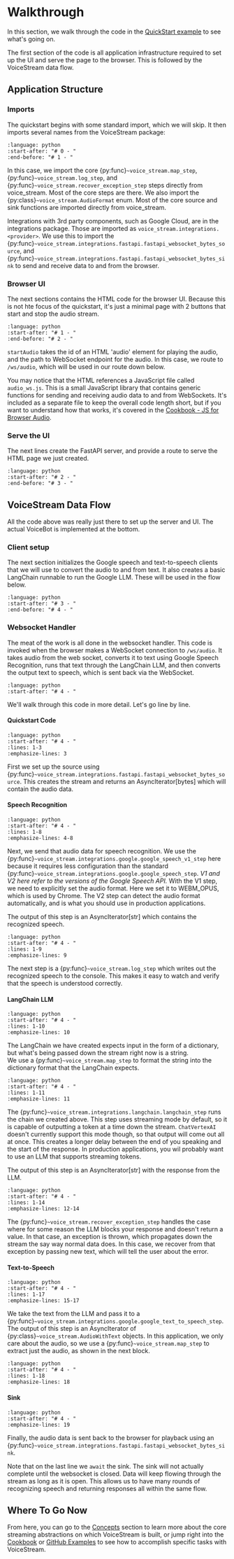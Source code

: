 # Walkthrough

In this section, we walk through the code in the [QuickStart example](./index) to see what's going on.

The first section of the code is all application infrastructure required to set up the UI and serve the page to the browser.  This is followed by the VoiceStream data flow.  

## Application Structure

### Imports

The quickstart begins with some standard import, which we will skip.  It then imports several names from the VoiceStream package: 

```{literalinclude} ../../examples/quickstart.py
:language: python
:start-after: "# 0 - "
:end-before: "# 1 - "
```

In this case, we import the core {py:func}`~voice_stream.map_step`, {py:func}`~voice_stream.log_step`, and {py:func}`~voice_stream.recover_exception_step` steps directly from voice_stream.  Most of the
core steps are there.  We also import the {py:class}`~voice_stream.AudioFormat` enum. Most of the core source and sink functions are imported directly from voice_stream.

Integrations with 3rd party components, such as Google Cloud, are in the integrations package.  Those are imported as 
`voice_stream.integrations.<provider>`.  We use this to import the {py:func}`~voice_stream.integrations.fastapi.fastapi_websocket_bytes_source`, 
and {py:func}`~voice_stream.integrations.fastapi.fastapi_websocket_bytes_sink` to send and receive data to and from the browser.

### Browser UI

The next sections contains the HTML code for the browser UI.  Because this is not hte focus of the quickstart, it's just 
a minimal page with 2 buttons that start and stop the audio stream.

```{literalinclude} ../../examples/quickstart.py
:language: python
:start-after: "# 1 - "
:end-before: "# 2 - "
```

`startAudio` takes the id of an HTML 'audio' element for playing the audio, and the path to WebSocket endpoint for the audio.
In this case, we route to `/ws/audio`, which will be used in our route down below.

You may notice that the HTML references a JavaScript file called `audio_ws.js`.  This is a small JavaScript library that
contains generic functions for sending and receiving audio data to and from WebSockets.  It's included as a separate file
to keep the overall code length short, but if you want to understand how that works, it's covered in the  [Cookbook - JS for Browser Audio](../cookbook/browser_client).

### Serve the UI

The next lines create the FastAPI server, and provide a route to serve the HTML page we just created.

```{literalinclude} ../../examples/quickstart.py
:language: python
:start-after: "# 2 - "
:end-before: "# 3 - "
```

## VoiceStream Data Flow

All the code above was really just there to set up the server and UI.  The actual VoiceBot is implemented at the bottom.

### Client setup

The next section initializes the Google speech and text-to-speech clients that we will use to convert the audio to and from text.
It also creates a basic LangChain runnable to run the Google LLM.  These will be used in the flow below.  

```{literalinclude} ../../examples/quickstart.py
:language: python
:start-after: "# 3 - "
:end-before: "# 4 - "
```

### Websocket Handler

The meat of the work is all done in the websocket handler.  This code is invoked when the browser makes a WebSocket connection
to `/ws/audio`.  It takes audio from the web socket, converts it to text using Google Speech Recognition, runs that text
through the LangChain LLM, and then converts the output text to speech, which is sent back via the WebSocket.

```{literalinclude} ../../examples/quickstart.py
:language: python
:start-after: "# 4 - "
```

We'll walk through this code in more detail.  Let's go line by line.

#### Quickstart Code

```{literalinclude} ../../examples/quickstart.py
:language: python
:start-after: "# 4 - "
:lines: 1-3
:emphasize-lines: 3
```
First we set up the source using {py:func}`~voice_stream.integrations.fastapi.fastapi_websocket_bytes_source`.  This creates the stream and returns an AsyncIterator[bytes] which will contain the audio data.

#### Speech Recognition

```{literalinclude} ../../examples/quickstart.py
:language: python
:start-after: "# 4 - "
:lines: 1-8
:emphasize-lines: 4-8
```

Next, we send that audio data for speech recognition.  We use the {py:func}`~voice_stream.integrations.google.google_speech_v1_step` here because it requires less 
configuration than the standard {py:func}`~voice_stream.integrations.google.google_speech_step`.  *V1 and V2 here refer to the versions of the Google Speech API.*  With the V1 step, we need to explicitly set the audio format.  Here 
we set it to WEBM_OPUS, which is used by Chrome.  The V2 step can detect the audio format automatically, and is what you
should use in production applications.

The output of this step is an AsyncIterator[str] which contains the recognized speech.

```{literalinclude} ../../examples/quickstart.py
:language: python
:start-after: "# 4 - "
:lines: 1-9
:emphasize-lines: 9
```

The next step is a {py:func}`~voice_stream.log_step` which writes out the recognized speech to the console.  This makes it 
easy to watch and verify that the speech is understood correctly.

#### LangChain LLM

```{literalinclude} ../../examples/quickstart.py
:language: python
:start-after: "# 4 - "
:lines: 1-10
:emphasize-lines: 10
```

The LangChain we have created expects input in the form of a dictionary, but what's being passed down the stream right now is a string.  
We use a {py:func}`~voice_stream.map_step` to format the string into the dictionary format that the LangChain expects.

```{literalinclude} ../../examples/quickstart.py
:language: python
:start-after: "# 4 - "
:lines: 1-11
:emphasize-lines: 11
```

The {py:func}`~voice_stream.integrations.langchain.langchain_step` runs the chain we created above.  This step uses 
streaming mode by default, so it is capable of outputting a token at a time down the stream.  `ChatVertexAI` doesn't 
currently support this mode though, so that output will come out all at once.  This creates a longer delay between the 
end of you speaking and the start of the response.  In production applications, you wil probably want to use an LLM that
supports streaming tokens.

The output of this step is an AsyncIterator[str] with the response from the LLM. 

```{literalinclude} ../../examples/quickstart.py
:language: python
:start-after: "# 4 - "
:lines: 1-14
:emphasize-lines: 12-14
```

The {py:func}`~voice_stream.recover_exception_step` handles the case where for some reason the LLM blocks your response
and doesn't return a value.  In that case, an exception is thrown, which propagates down the stream the say way normal data does.
In this case, we recover from that exception by passing new text, which will tell the user about the error.

#### Text-to-Speech

```{literalinclude} ../../examples/quickstart.py
:language: python
:start-after: "# 4 - "
:lines: 1-17
:emphasize-lines: 15-17
```

We take the text from the LLM and pass it to a {py:func}`~voice_stream.integrations.google.google_text_to_speech_step`.
The output of this step is an AsyncIterator of {py:class}`~voice_stream.AudioWithText` objects.  In this application,
we only care about the audio, so we use a {py:func}`~voice_stream.map_step` to extract just the audio, as shown in 
the next block.

```{literalinclude} ../../examples/quickstart.py
:language: python
:start-after: "# 4 - "
:lines: 1-18
:emphasize-lines: 18
```

#### Sink

```{literalinclude} ../../examples/quickstart.py
:language: python
:start-after: "# 4 - "
:emphasize-lines: 19
```

Finally, the audio data is sent back to the browser for playback using an {py:func}`~voice_stream.integrations.fastapi.fastapi_websocket_bytes_sink`.

Note that on the last line we `await` the sink.  The sink will not actually complete until the websocket is closed.  Data
will keep flowing through the stream as long as it is open.  This allows us to have many rounds of recognizing speech and
returning responses all within the same flow.

## Where To Go Now

From here, you can go to the [Concepts](../concepts/index) section to learn more about the core streaming abstractions on which VoiceStream
is built, or jump right into the [Cookbook](../cookbook/index) or [GitHub Examples](https://github.com/DaveDeCaprio/voice-stream/blob/main/examples/quickstart.py) to see how to accomplish 
specific tasks with VoiceStream.









